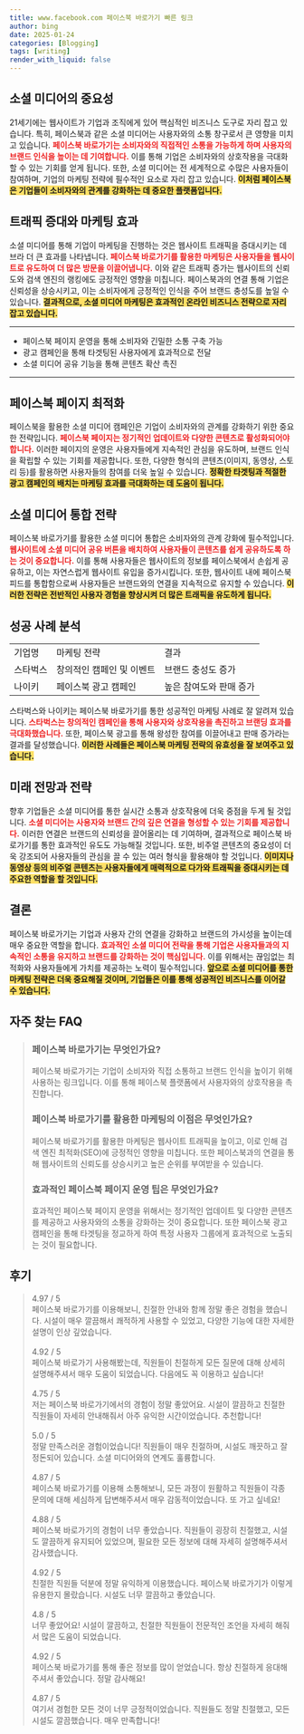 ```yaml
---
title: www.facebook.com 페이스북 바로가기 빠른 링크
author: bing
date: 2025-01-24
categories: [Blogging]
tags: [writing]
render_with_liquid: false
---
```



<h2 id='소셜 미디어의 중요성'>소셜 미디어의 중요성</h2>

<p>21세기에는 웹사이트가 기업과 조직에게 있어 핵심적인 비즈니스 도구로 자리 잡고 있습니다. 특히, 페이스북과 같은 소셜 미디어는 사용자와의 소통 창구로서 큰 영향을 미치고 있습니다. <b><span style="color: #ee2323;">페이스북 바로가기는 소비자와의 직접적인 소통을 가능하게 하며 사용자의 브랜드 인식을 높이는 데 기여합니다.</span></b> 이를 통해 기업은 소비자와의 상호작용을 극대화할 수 있는 기회를 얻게 됩니다. 또한, 소셜 미디어는 전 세계적으로 수많은 사용자들이 참여하며, 기업의 마케팅 전략에 필수적인 요소로 자리 잡고 있습니다. <b><span style="background-color: #ffe066;">이처럼 페이스북은 기업들이 소비자와의 관계를 강화하는 데 중요한 플랫폼입니다.</span></b></p>

<h2 id='트래픽 증대와 마케팅 효과'>트래픽 증대와 마케팅 효과</h2>

<p>소셜 미디어를 통해 기업이 마케팅을 진행하는 것은 웹사이트 트래픽을 증대시키는 데 브라 더 큰 효과를 나타냅니다. <b><span style="color: #ee2323;">페이스북 바로가기를 활용한 마케팅은 사용자들을 웹사이트로 유도하여 더 많은 방문을 이끌어냅니다.</span></b> 이와 같은 트래픽 증가는 웹사이트의 신뢰도와 검색 엔진의 랭킹에도 긍정적인 영향을 미칩니다. 페이스북과의 연결 통해 기업은 신뢰성을 상승시키고, 이는 소비자에게 긍정적인 인식을 주어 브랜드 충성도를 높일 수 있습니다. <b><span style="background-color: #ffe066;">결과적으로, 소셜 미디어 마케팅은 효과적인 온라인 비즈니스 전략으로 자리 잡고 있습니다.</span></b></p>

<hr />

<ul>
    <li>페이스북 페이지 운영을 통해 소비자와 긴밀한 소통 구축 가능</li>
    <li>광고 캠페인을 통해 타겟팅된 사용자에게 효과적으로 전달</li>
    <li>소셜 미디어 공유 기능을 통해 콘텐츠 확산 촉진</li>
</ul>

<hr />

<h2 id='페이스북 페이지 최적화'>페이스북 페이지 최적화</h2>

<p>페이스북을 활용한 소셜 미디어 캠페인은 기업이 소비자와의 관계를 강화하기 위한 중요한 전략입니다. <b><span style="color: #ee2323;">페이스북 페이지는 정기적인 업데이트와 다양한 콘텐츠로 활성화되어야 합니다.</span></b> 이러한 페이지의 운영은 사용자들에게 지속적인 관심을 유도하며, 브랜드 인식을 확립할 수 있는 기회를 제공합니다. 또한, 다양한 형식의 콘텐츠(이미지, 동영상, 스토리 등)를 활용하면 사용자들의 참여를 더욱 높일 수 있습니다. <b><span style="background-color: #ffe066;">정확한 타겟팅과 적절한 광고 캠페인의 배치는 마케팅 효과를 극대화하는 데 도움이 됩니다.</span></b></p>

<h2 id='소셜 미디어 통합 전략'>소셜 미디어 통합 전략</h2>

<p>페이스북 바로가기를 활용한 소셜 미디어 통합은 소비자와의 관계 강화에 필수적입니다. <b><span style="color: #ee2323;">웹사이트에 소셜 미디어 공유 버튼을 배치하여 사용자들이 콘텐츠를 쉽게 공유하도록 하는 것이 중요합니다.</span></b> 이를 통해 사용자들은 웹사이트의 정보를 페이스북에서 손쉽게 공유하고, 이는 자연스럽게 웹사이트 유입을 증가시킵니다. 또한, 웹사이트 내에 페이스북 피드를 통합함으로써 사용자들은 브랜드와의 연결을 지속적으로 유지할 수 있습니다. <b><span style="background-color: #ffe066;">이러한 전략은 전반적인 사용자 경험을 향상시켜 더 많은 트래픽을 유도하게 됩니다.</span></b></p>

<h2 id='성공 사례 분석'>성공 사례 분석</h2>

<table>
    <tr>
        <td>기업명</td>
        <td>마케팅 전략</td>
        <td>결과</td>
    </tr>
    <tr>
        <td>스타벅스</td>
        <td>창의적인 캠페인 및 이벤트</td>
        <td>브랜드 충성도 증가</td>
    </tr>
    <tr>
        <td>나이키</td>
        <td>페이스북 광고 캠페인</td>
        <td>높은 참여도와 판매 증가</td>
    </tr>
</table>

<p>스타벅스와 나이키는 페이스북 바로가기를 통한 성공적인 마케팅 사례로 잘 알려져 있습니다. <b><span style="color: #ee2323;">스타벅스는 창의적인 캠페인을 통해 사용자와 상호작용을 촉진하고 브랜딩 효과를 극대화했습니다.</span></b> 또한, 페이스북 광고를 통해 왕성한 참여를 이끌어내고 판매 증가라는 결과를 달성했습니다. <b><span style="background-color: #ffe066;">이러한 사례들은 페이스북 마케팅 전략의 유효성을 잘 보여주고 있습니다.</span></b></p>

<h2 id='미래 전망과 전략'>미래 전망과 전략</h2>

<p>향후 기업들은 소셜 미디어를 통한 실시간 소통과 상호작용에 더욱 중점을 두게 될 것입니다. <b><span style="color: #ee2323;">소셜 미디어는 사용자와 브랜드 간의 깊은 연결을 형성할 수 있는 기회를 제공합니다.</span></b> 이러한 연결은 브랜드의 신뢰성을 끌어올리는 데 기여하며, 결과적으로 페이스북 바로가기를 통한 효과적인 유도도 가능해질 것입니다. 또한, 비주얼 콘텐츠의 중요성이 더욱 강조되어 사용자들의 관심을 끌 수 있는 여러 형식을 활용해야 할 것입니다. <b><span style="background-color: #ffe066;">이미지나 동영상 등의 비주얼 콘텐츠는 사용자들에게 매력적으로 다가와 트래픽을 증대시키는 데 주요한 역할을 할 것입니다.</span></b></p>

<h2 id='결론'>결론</h2>

<p>페이스북 바로가기는 기업과 사용자 간의 연결을 강화하고 브랜드의 가시성을 높이는데 매우 중요한 역할을 합니다. <b><span style="color: #ee2323;">효과적인 소셜 미디어 전략을 통해 기업은 사용자들과의 지속적인 소통을 유지하고 브랜드를 강화하는 것이 핵심입니다.</span></b> 이를 위해서는 끊임없는 최적화와 사용자들에게 가치를 제공하는 노력이 필수적입니다. <b><span style="background-color: #ffe066;">앞으로 소셜 미디어를 통한 마케팅 전략은 더욱 중요해질 것이며, 기업들은 이를 통해 성공적인 비즈니스를 이어갈 수 있습니다.</span></b></p>


<h2 id='자주_찾는_FAQ'>자주 찾는 FAQ</h2>
<div itemscope="" itemtype="https://schema.org/FAQPage"> 
<blockquote> 
<div itemscope="" itemprop="mainEntity" itemtype="https://schema.org/Question"> 
<h3 itemprop="name">페이스북 바로가기는 무엇인가요?</h3> 
<div itemscope="" itemprop="acceptedAnswer" itemtype="https://schema.org/Answer"> 
<span itemprop="text"> 
<p>페이스북 바로가기는 기업이 소비자와 직접 소통하고 브랜드 인식을 높이기 위해 사용하는 링크입니다. 이를 통해 페이스북 플랫폼에서 사용자와의 상호작용을 촉진합니다.</p> 
</span> 
</div> 
</div> 

<div itemscope="" itemprop="mainEntity" itemtype="https://schema.org/Question"> 
<h3 itemprop="name">페이스북 바로가기를 활용한 마케팅의 이점은 무엇인가요?</h3> 
<div itemscope="" itemprop="acceptedAnswer" itemtype="https://schema.org/Answer"> 
<span itemprop="text"> 
<p>페이스북 바로가기를 활용한 마케팅은 웹사이트 트래픽을 높이고, 이로 인해 검색 엔진 최적화(SEO)에 긍정적인 영향을 미칩니다. 또한 페이스북과의 연결을 통해 웹사이트의 신뢰도를 상승시키고 높은 순위를 부여받을 수 있습니다.</p> 
</span> 
</div> 
</div> 

<div itemscope="" itemprop="mainEntity" itemtype="https://schema.org/Question"> 
<h3 itemprop="name">효과적인 페이스북 페이지 운영 팁은 무엇인가요?</h3> 
<div itemscope="" itemprop="acceptedAnswer" itemtype="https://schema.org/Answer"> 
<span itemprop="text"> 
<p>효과적인 페이스북 페이지 운영을 위해서는 정기적인 업데이트 및 다양한 콘텐츠를 제공하고 사용자와의 소통을 강화하는 것이 중요합니다. 또한 페이스북 광고 캠페인을 통해 타겟팅을 정교하게 하여 특정 사용자 그룹에게 효과적으로 노출되는 것이 필요합니다.</p> 
</span> 
</div> 
</div> 

</blockquote> 
</div>
<h2 id='후기'>후기</h2>
<div itemscope itemtype="https://schema.org/Product">
  <blockquote>
  <div itemprop="review" itemscope itemtype="https://schema.org/Review">
      <div itemprop="reviewRating" itemscope itemtype="https://schema.org/Rating"> <span itemprop="ratingValue">4.97</span> / <span itemprop="bestRating">5</span> </div>
      <span itemprop="reviewBody">페이스북 바로가기를 이용해보니, 친절한 안내와 함께 정말 좋은 경험을 했습니다. 시설이 매우 깔끔해서 쾌적하게 사용할 수 있었고, 다양한 기능에 대한 자세한 설명이 인상 깊었습니다.</span>
  </div>
  <br>
  <div itemprop="review" itemscope itemtype="https://schema.org/Review">
      <div itemprop="reviewRating" itemscope itemtype="https://schema.org/Rating"> <span itemprop="ratingValue">4.92</span> / <span itemprop="bestRating">5</span> </div>
      <span itemprop="reviewBody">페이스북 바로가기 사용해봤는데, 직원들이 친절하게 모든 질문에 대해 상세히 설명해주셔서 매우 도움이 되었습니다. 다음에도 꼭 이용하고 싶습니다!</span>
  </div>
  <br>
  <div itemprop="review" itemscope itemtype="https://schema.org/Review">
      <div itemprop="reviewRating" itemscope itemtype="https://schema.org/Rating"> <span itemprop="ratingValue">4.75</span> / <span itemprop="bestRating">5</span> </div>
      <span itemprop="reviewBody">저는 페이스북 바로가기에서의 경험이 정말 좋았어요. 시설이 깔끔하고 친절한 직원들이 자세히 안내해줘서 아주 유익한 시간이었습니다. 추천합니다!</span>
  </div>
  <br>
  <div itemprop="review" itemscope itemtype="https://schema.org/Review">
      <div itemprop="reviewRating" itemscope itemtype="https://schema.org/Rating"> <span itemprop="ratingValue">5.0</span> / <span itemprop="bestRating">5</span> </div>
      <span itemprop="reviewBody">정말 만족스러운 경험이었습니다! 직원들이 매우 친절하며, 시설도 깨끗하고 잘 정돈되어 있습니다. 소셜 미디어와의 연계도 훌륭합니다.</span>
  </div>
  <br>
  <div itemprop="review" itemscope itemtype="https://schema.org/Review">
      <div itemprop="reviewRating" itemscope itemtype="https://schema.org/Rating"> <span itemprop="ratingValue">4.87</span> / <span itemprop="bestRating">5</span> </div>
      <span itemprop="reviewBody">페이스북 바로가기를 이용해 소통해보니, 모든 과정이 원활하고 직원들이 각종 문의에 대해 세심하게 답변해주셔서 매우 감동적이었습니다. 또 가고 싶네요!</span>
  </div>
  <br>
  <div itemprop="review" itemscope itemtype="https://schema.org/Review">
      <div itemprop="reviewRating" itemscope itemtype="https://schema.org/Rating"> <span itemprop="ratingValue">4.88</span> / <span itemprop="bestRating">5</span> </div>
      <span itemprop="reviewBody">페이스북 바로가기의 경험이 너무 좋았습니다. 직원들이 굉장히 친절했고, 시설도 깔끔하게 유지되어 있었으며, 필요한 모든 정보에 대해 자세히 설명해주셔서 감사했습니다.</span>
  </div>
  <br>
  <div itemprop="review" itemscope itemtype="https://schema.org/Review">
      <div itemprop="reviewRating" itemscope itemtype="https://schema.org/Rating"> <span itemprop="ratingValue">4.92</span> / <span itemprop="bestRating">5</span> </div>
      <span itemprop="reviewBody">친절한 직원들 덕분에 정말 유익하게 이용했습니다. 페이스북 바로가기가 이렇게 유용한지 몰랐습니다. 시설도 너무 깔끔하고 좋았습니다.</span>
  </div>
  <br>
  <div itemprop="review" itemscope itemtype="https://schema.org/Review">
      <div itemprop="reviewRating" itemscope itemtype="https://schema.org/Rating"> <span itemprop="ratingValue">4.8</span> / <span itemprop="bestRating">5</span> </div>
      <span itemprop="reviewBody">너무 좋았어요! 시설이 깔끔하고, 친절한 직원들이 전문적인 조언을 자세히 해줘서 많은 도움이 되었습니다.</span>
  </div>
  <br>
  <div itemprop="review" itemscope itemtype="https://schema.org/Review">
      <div itemprop="reviewRating" itemscope itemtype="https://schema.org/Rating"> <span itemprop="ratingValue">4.92</span> / <span itemprop="bestRating">5</span> </div>
      <span itemprop="reviewBody">페이스북 바로가기를 통해 좋은 정보를 많이 얻었습니다. 항상 친절하게 응대해주셔서 좋았습니다. 정말 감사해요!</span>
  </div>
  <br>
  <div itemprop="review" itemscope itemtype="https://schema.org/Review">
      <div itemprop="reviewRating" itemscope itemtype="https://schema.org/Rating"> <span itemprop="ratingValue">4.87</span> / <span itemprop="bestRating">5</span> </div>
      <span itemprop="reviewBody">여기서 경험한 모든 것이 너무 긍정적이었습니다. 직원들도 정말 친절했고, 모든 시설도 깔끔했습니다. 매우 만족합니다!</span>
  </div>
  </blockquote>
</div>
